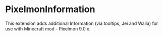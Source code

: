 # PixelmonInformation
This extension adds additional Information (via tooltips, Jei and Waila) for use with Minecraft mod - Pixelmon 9.0.x.
